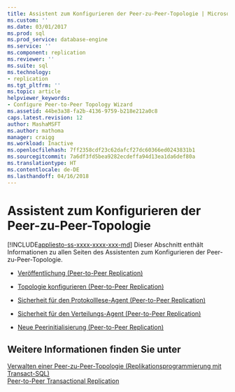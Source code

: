 ```yaml
---
title: Assistent zum Konfigurieren der Peer-zu-Peer-Topologie | Microsoft-Dokumentation
ms.custom: ''
ms.date: 03/01/2017
ms.prod: sql
ms.prod_service: database-engine
ms.service: ''
ms.component: replication
ms.reviewer: ''
ms.suite: sql
ms.technology:
- replication
ms.tgt_pltfrm: ''
ms.topic: article
helpviewer_keywords:
- Configure Peer-to-Peer Topology Wizard
ms.assetid: 44be3a38-fa2b-4136-9759-b218e212a0c8
caps.latest.revision: 12
author: MashaMSFT
ms.author: mathoma
manager: craigg
ms.workload: Inactive
ms.openlocfilehash: 7ff2358cdf23c62dafcf27dc60366ed0243831b1
ms.sourcegitcommit: 7a6df3fd5bea9282ecdeffa94d13ea1da6def80a
ms.translationtype: HT
ms.contentlocale: de-DE
ms.lasthandoff: 04/16/2018
---
```

# <a name="configure-peer-to-peer-topology-wizard"></a>Assistent zum Konfigurieren der Peer-zu-Peer-Topologie
[!INCLUDE[appliesto-ss-xxxx-xxxx-xxx-md](../../includes/appliesto-ss-xxxx-xxxx-xxx-md.md)]
  Dieser Abschnitt enthält Informationen zu allen Seiten des Assistenten zum Konfigurieren der Peer-zu-Peer-Topologie.  
  
-   [Veröffentlichung &#40;Peer-to-Peer Replication&#41;](../../relational-databases/replication/publication-peer-to-peer-replication.md)  
  
-   [Topologie konfigurieren &#40;Peer-to-Peer Replication&#41;](../../relational-databases/replication/configure-topology-peer-to-peer-replication.md)  
  
-   [Sicherheit für den Protokolllese-Agent &#40;Peer-to-Peer Replication&#41;](../../relational-databases/replication/log-reader-agent-security-peer-to-peer-replication.md)  
  
-   [Sicherheit für den Verteilungs-Agent &#40;Peer-to-Peer Replication&#41;](../../relational-databases/replication/distribution-agent-security-peer-to-peer-replication.md)  
  
-   [Neue Peerinitialisierung &#40;Peer-to-Peer Replication&#41;](../../relational-databases/replication/new-peer-initialization-peer-to-peer-replication.md)  
  
## <a name="see-also"></a>Weitere Informationen finden Sie unter  
 [Verwalten einer Peer-zu-Peer-Topologie &#40;Replikationsprogrammierung mit Transact-SQL&#41;](../../relational-databases/replication/administration/administer-a-peer-to-peer-topology-replication-transact-sql-programming.md)   
 [Peer-to-Peer Transactional Replication](../../relational-databases/replication/transactional/peer-to-peer-transactional-replication.md)  
  
  
